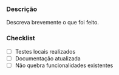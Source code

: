 ### Descrição
Descreva brevemente o que foi feito.

### Checklist
- [ ] Testes locais realizados
- [ ] Documentação atualizada
- [ ] Não quebra funcionalidades existentes
